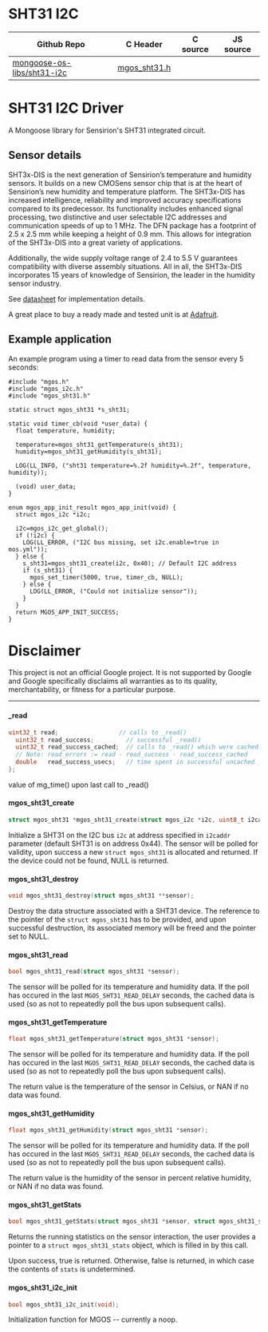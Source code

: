 # SHT31 I2C
| Github Repo | C Header | C source  | JS source |
| ----------- | -------- | --------  | ----------------- |
| [mongoose-os-libs/sht31-i2c](https://github.com/mongoose-os-libs/sht31-i2c) | [mgos_sht31.h](https://github.com/mongoose-os-libs/sht31-i2c/tree/master/include/mgos_sht31.h) | &nbsp;  | &nbsp;         |

# SHT31 I2C Driver

A Mongoose library for Sensirion's SHT31 integrated circuit.

## Sensor details

SHT3x-DIS is the next generation of Sensirion’s temperature and humidity
sensors. It builds on a new CMOSens sensor chip that is at the heart of
Sensirion’s new humidity and temperature platform. The SHT3x-DIS has increased
intelligence, reliability and improved accuracy specifications compared to its
predecessor. Its functionality includes enhanced signal processing, two
distinctive and user selectable I2C addresses and communication speeds of up
to 1 MHz. The DFN package has a footprint of 2.5 x 2.5 mm while keeping a
height of 0.9 mm. This allows for integration of the SHT3x-DIS into a great
variety of applications.

Additionally, the wide supply voltage range of 2.4 to 5.5 V guarantees
compatibility with diverse assembly situations. All in all, the SHT3x-DIS
incorporates 15 years of knowledge of Sensirion, the leader in the humidity
sensor industry.

See [datasheet](https://cdn-shop.adafruit.com/product-files/2857/Sensirion_Humidity_SHT3x_Datasheet_digital-767294.pdf)
for implementation details.

A great place to buy a ready made and tested unit is at [Adafruit](https://learn.adafruit.com/adafruit-sht31-d-temperature-and-humidity-sensor-breakout).

## Example application

An example program using a timer to read data from the sensor every 5 seconds:

```
#include "mgos.h"
#include "mgos_i2c.h"
#include "mgos_sht31.h"

static struct mgos_sht31 *s_sht31;

static void timer_cb(void *user_data) {
  float temperature, humidity;

  temperature=mgos_sht31_getTemperature(s_sht31);
  humidity=mgos_sht31_getHumidity(s_sht31);

  LOG(LL_INFO, ("sht31 temperature=%.2f humidity=%.2f", temperature, humidity));

  (void) user_data;
}

enum mgos_app_init_result mgos_app_init(void) {
  struct mgos_i2c *i2c;

  i2c=mgos_i2c_get_global();
  if (!i2c) {
    LOG(LL_ERROR, ("I2C bus missing, set i2c.enable=true in mos.yml"));
  } else {
    s_sht31=mgos_sht31_create(i2c, 0x40); // Default I2C address
    if (s_sht31) {
      mgos_set_timer(5000, true, timer_cb, NULL);
    } else {
      LOG(LL_ERROR, ("Could not initialize sensor"));
    }
  }
  return MGOS_APP_INIT_SUCCESS;
}
```

# Disclaimer

This project is not an official Google project. It is not supported by Google
and Google specifically disclaims all warranties as to its quality,
merchantability, or fitness for a particular purpose.


 ----- 
#### _read

```c
uint32_t read;                 // calls to _read()
  uint32_t read_success;         // successful _read()
  uint32_t read_success_cached;  // calls to _read() which were cached
  // Note: read_errors := read - read_success - read_success_cached
  double   read_success_usecs;   // time spent in successful uncached _read()
};
```
value of mg_time() upon last call to _read()
#### mgos_sht31_create

```c
struct mgos_sht31 *mgos_sht31_create(struct mgos_i2c *i2c, uint8_t i2caddr);
```

Initialize a SHT31 on the I2C bus `i2c` at address specified in `i2caddr`
parameter (default SHT31 is on address 0x44). The sensor will be polled for
validity, upon success a new `struct mgos_sht31` is allocated and
returned. If the device could not be found, NULL is returned.
 
#### mgos_sht31_destroy

```c
void mgos_sht31_destroy(struct mgos_sht31 **sensor);
```

Destroy the data structure associated with a SHT31 device. The reference
to the pointer of the `struct mgos_sht31` has to be provided, and upon
successful destruction, its associated memory will be freed and the pointer
set to NULL.
 
#### mgos_sht31_read

```c
bool mgos_sht31_read(struct mgos_sht31 *sensor);
```

The sensor will be polled for its temperature and humidity data. If the poll
has occured in the last `MGOS_SHT31_READ_DELAY` seconds, the cached data is
used (so as not to repeatedly poll the bus upon subsequent calls).
 
#### mgos_sht31_getTemperature

```c
float mgos_sht31_getTemperature(struct mgos_sht31 *sensor);
```

The sensor will be polled for its temperature and humidity data. If the poll
has occured in the last `MGOS_SHT31_READ_DELAY` seconds, the cached data is
used (so as not to repeatedly poll the bus upon subsequent calls).

The return value is the temperature of the sensor in Celsius, or NAN if no
data was found.
 
#### mgos_sht31_getHumidity

```c
float mgos_sht31_getHumidity(struct mgos_sht31 *sensor);
```

The sensor will be polled for its temperature and humidity data. If the poll
has occured in the last `MGOS_SHT31_READ_DELAY` seconds, the cached data is
used (so as not to repeatedly poll the bus upon subsequent calls).

The return value is the humidity of the sensor in percent relative humidity,
or NAN if no data was found.
 
#### mgos_sht31_getStats

```c
bool mgos_sht31_getStats(struct mgos_sht31 *sensor, struct mgos_sht31_stats *stats);
```

Returns the running statistics on the sensor interaction, the user provides
a pointer to a `struct mgos_sht31_stats` object, which is filled in by this
call.

Upon success, true is returned. Otherwise, false is returned, in which case
the contents of `stats` is undetermined.
 
#### mgos_sht31_i2c_init

```c
bool mgos_sht31_i2c_init(void);
```

Initialization function for MGOS -- currently a noop.
 
